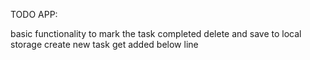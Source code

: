 TODO APP:

basic functionality to mark the task completed
delete and save to local storage
create new task get added below line